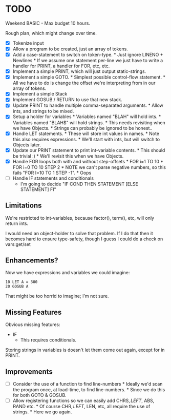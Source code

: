 # TODO

Weekend BASIC - Max budget 10 hours.

Rough plan, which might change over time.

* [x] Tokenize input
* [x] Allow a program to be created, just an array of tokens.
* [x] Add a case-statement to switch on token-type.
      * Just ignore LINENO + Newlines
      * If we assume one statement per-line we just have to write a handler for PRINT, a handler for FOR, etc, etc.
* [x] Implement a simple PRINT, which will just output static-strings.
* [x] Implement a simple GOTO.
      * Simplest possible control-flow statement.
      * All we have to do is change the offset we're interpreting from in our array of tokens.
* [x] Implement a simple Stack
* [x] Implement GOSUB / RETURN to use that new stack.
* [x] Update PRINT to handle multiple comma-separated arguments.
      * Allow ints, and strings to be mixed.
* [x] Setup a holder for variables
      * Variables named "BLAH" will hold ints.
      * Variables named "BLAH$" will hold strings.
         * This needs revisiting when we have Objects.
         * Strings can probably be ignored to be honest..
* [x] Handle LET statements.
      * These will store int values in names.
      * Note this also requires expressions.
         * We'll start with ints, but will switch to Objects later.
* [x] Update our PRINT statement to print int-variable contents.
      * This should be trivial :)
         * We'll revisit this when we have Objects.
* [x] Handle FOR loops both with and without step-offsets
      * FOR i=1 TO 10
      * FOR i=0 TO 10 STEP 2
        * NOTE we can't parse negative numbers, so this fails "FOR I=10 TO 1 STEP -1".
          * Oops
* [ ] Handle IF statements and conditionals
  * I'm going to decide "IF COND THEN STATEMENT [ELSE STATEMENT] FI"




## Limitations

We're restricted to int-variables, because factor(), term(), etc, will only
return ints.

I would need an object-holder to solve that problem.  If I do that then it
becomes hard to ensure type-safety, though I guess I could do a check on
vars:get/set




## Enhancements?

Now we have expressions and variables we could imagine:

    10 LET A = 300
    20 GOSUB A

That might be too horrid to imagine; I'm not sure.




## Missing Features

Obvious missing features:

* IF
   * This requires conditionals.

Storing strings in variables is doesn't let them come out again, except
for in PRINT.




## Improvements

* [ ] Consider the use of a function to find line-numbers
      * Ideally we'd scan the program once, at load-time, to find line-numbers.
         * Since we do this for both GOTO & GOSUB.
* [ ] Allow registering functions so we can easily add CHRS$, LEFT$, ABS, RAND etc.   * Of course CHR$, LEFT$, LEN, etc, all require the use of strings.
      * Here we go again.
